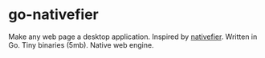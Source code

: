 # go-nativefier
Make any web page a desktop application. Inspired by [nativefier](https://github.com/jiahaog/nativefier). Written in Go. Tiny binaries (5mb). Native web engine. 

